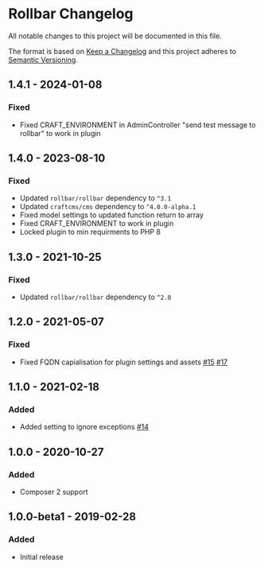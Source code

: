 # Rollbar Changelog

All notable changes to this project will be documented in this file.

The format is based on [Keep a Changelog](http://keepachangelog.com/) and this project adheres to [Semantic Versioning](http://semver.org/).
## 1.4.1 - 2024-01-08
### Fixed
- Fixed CRAFT_ENVIRONMENT in AdminController "send test message to rollbar" to work in plugin

## 1.4.0 - 2023-08-10
### Fixed
- Updated `rollbar/rollbar` dependency to `^3.1`
- Updated `craftcms/cms` dependency to `^4.0.0-alpha.1`
- Fixed model settings to updated function return to array
- Fixed CRAFT_ENVIRONMENT to work in plugin
- Locked plugin to min requirments to PHP 8 

## 1.3.0 - 2021-10-25
### Fixed
- Updated `rollbar/rollbar` dependency to `^2.0`

## 1.2.0 - 2021-05-07
### Fixed
- Fixed FQDN capialisation for plugin settings and assets [#15](https://github.com/newism/craft-rollbar/pull/15) [#17](https://github.com/newism/craft-rollbar/pull/17)

## 1.1.0 - 2021-02-18
### Added
- Added setting to ignore exceptions [#14](https://github.com/newism/craft-rollbar/pull/14)

## 1.0.0 - 2020-10-27
### Added
- Composer 2 support

## 1.0.0-beta1 - 2019-02-28
### Added
- Initial release
